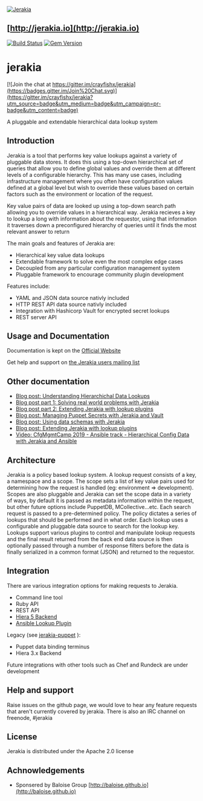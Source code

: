 [![Jerakia](http://jerakia.io/lerakia-logo.png)](http://jerakia.io)

## [http://jerakia.io](http://jerakia.io)


[![Build Status](https://travis-ci.org/crayfishx/jerakia.svg?branch=master)](https://travis-ci.org/crayfishx/jerakia) [![Gem Version](https://badge.fury.io/rb/jerakia.svg)](https://badge.fury.io/rb/jerakia)


jerakia
=========

[![Join the chat at https://gitter.im/crayfishx/jerakia](https://badges.gitter.im/Join%20Chat.svg)](https://gitter.im/crayfishx/jerakia?utm_source=badge&utm_medium=badge&utm_campaign=pr-badge&utm_content=badge)

A pluggable and extendable hierarchical data lookup system

## Introduction ##

Jerakia is a tool that performs key value lookups against a variety of pluggable data stores. It does this using a top-down hierarchical set of queries that allow you to define global values and override them at different levels of a configurable hierarchy.  This has many use cases, including infrastructure management where you often have configuration values defined at a global level but wish to override these values based on certain factors such as the environment or location of the request.

Key value pairs of data are looked up using a top-down search path allowing you to override values in a hierarchical way. Jerakia recieves a key to lookup a long with information about the requestor, using that information it traverses down a preconfigured hierarchy of queries until it finds the most relevant answer to return

The main goals and features of Jerakia are:

* Hierarchical key value data lookups
* Extendable framework to solve even the most complex edge cases
* Decoupled from any particular configuration management system
* Pluggable framework to encourage community plugin development

Features include:

* YAML and JSON data source nativly included
* HTTP REST API data source nativly included
* Integration with Hashicorp Vault for encrypted secret lookups
* REST server API

## Usage and Documentation ##

Documentation is kept on the [Official Website](http://jerakia.io)

Get help and support on [the Jerakia users mailing list](https://groups.google.com/a/enviatics.com/d/forum/jerakia-users)

## Other documentation ##
* [Blog post: Understanding Hierarchichal Data Lookups](https://www.craigdunn.org/2017/08/understanding-hierarchical-data-lookups/)
* [Blog post part 1: Solving real world problems with Jerakia](http://www.craigdunn.org/2015/09/solving-real-world-problems-with-jerakia/)
* [Blog post part 2: Extending Jerakia with lookup plugins](http://www.craigdunn.org/2015/09/extending-jerakia-with-lookup-plugins/)
* [Blog post: Managing Puppet Secrets with Jerakia and Vault](http://www.craigdunn.org/2017/04/managing-puppet-secrets-with-jerakia-and-vault/)
* [Blog post: Using data schemas with Jerakia](http://www.craigdunn.org/2016/03/using-data-schemas-with-jerakia-0-5/)
* [Blog post: Extending Jerakia with lookup plugins](http://www.craigdunn.org/2015/09/extending-jerakia-with-lookup-plugins/)
* [Video: CfgMgmtCamp 2019 - Ansible track - Hierarchical Config Data with Jerakia and Ansible](https://youtu.be/pw5Y1f3ukno)

## Architecture ##

Jerakia is a policy based lookup system.  A lookup request consists of a key, a namespace and a scope.  The scope sets a list of key value pairs used for determining how the request is handled (eg: environment => development).  Scopes are also pluggable and Jerakia can set the scope data in a variety of ways, by default it is passed as metadata information within the request, but other future options include PuppetDB, MCollective...etc.  Each search request is passed to a pre-determined policy.  The policy dictates a series of lookups that should be performed and in what order.  Each lookup uses a configurable and pluggable data source to search for the lookup key.  Lookups support various plugins to control and manipulate lookup requests and the final result returned from the back end data source is then optionally passed through a number of response filters before the data is finally serialized in a common format (JSON) and returned to the requestor.

## Integration ##

There are various integration options for making requests to Jerakia.

* Command line tool
* Ruby API
* REST API
* [Hiera 5 Backend](http://forge.puppet.com/crayfishx/jerakia)
* [Ansible Lookup Plugin](https://github.com/crayfishx/ansible-jerakia)

Legacy (see [jerakia-puppet](https://github.com/crayfishx/jerakia-puppet) ):

* Puppet data binding terminus
* Hiera 3.x Backend

Future integrations with other tools such as Chef and Rundeck are under development

## Help and support ##

Raise issues on the github page, we would love to hear any feature requests that aren't currently covered by jerakia.  There is also an IRC channel on freenode, #jerakia


## License ##

Jerakia is distributed under the Apache 2.0 license

## Achnowledgements ##

* Sponsered by Baloise Group [http://baloise.github.io](http://baloise.github.io)


